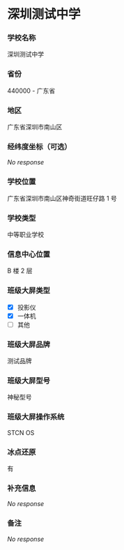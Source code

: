 # 深圳测试中学

### 学校名称

深圳测试中学

### 省份

440000 - 广东省

### 地区

广东省深圳市南山区

### 经纬度坐标（可选）

_No response_

### 学校位置

广东省深圳市南山区神奇街道旺仔路 1 号

### 学校类型

中等职业学校

### 信息中心位置

B 楼 2 层

### 班级大屏类型

- [x] 投影仪
- [x] 一体机
- [ ] 其他

### 班级大屏品牌

测试品牌

### 班级大屏型号

神秘型号

### 班级大屏操作系统

STCN OS

### 冰点还原

有

### 补充信息

_No response_

### 备注

_No response_